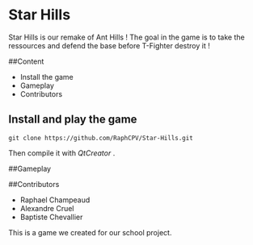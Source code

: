 # Star Hills

Star Hills is our remake of Ant Hills ! 
The goal in the game is to take the ressources and defend the base before T-Fighter destroy it !

##Content 
* Install the game
* Gameplay
* Contributors



## Install and play the game 

```
git clone https://github.com/RaphCPV/Star-Hills.git
```

Then compile it with _QtCreator_ .

##Gameplay


##Contributors

* Raphael Champeaud
* Alexandre Cruel
* Baptiste Chevallier


This is a game we created for our school project.
